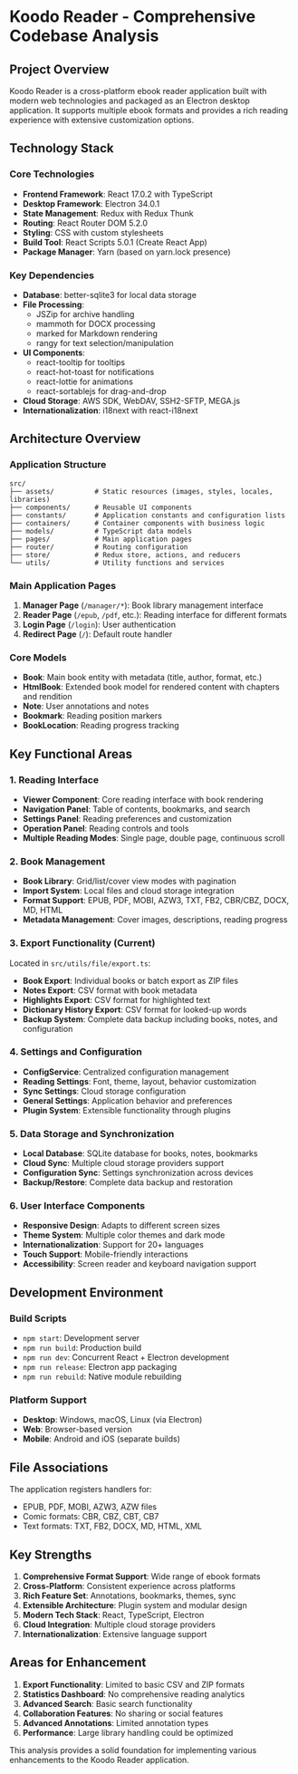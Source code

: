 # Koodo Reader - Comprehensive Codebase Analysis

## Project Overview

Koodo Reader is a cross-platform ebook reader application built with modern web technologies and packaged as an Electron desktop application. It supports multiple ebook formats and provides a rich reading experience with extensive customization options.

## Technology Stack

### Core Technologies
- **Frontend Framework**: React 17.0.2 with TypeScript
- **Desktop Framework**: Electron 34.0.1
- **State Management**: Redux with Redux Thunk
- **Routing**: React Router DOM 5.2.0
- **Styling**: CSS with custom stylesheets
- **Build Tool**: React Scripts 5.0.1 (Create React App)
- **Package Manager**: Yarn (based on yarn.lock presence)

### Key Dependencies
- **Database**: better-sqlite3 for local data storage
- **File Processing**: 
  - JSZip for archive handling
  - mammoth for DOCX processing
  - marked for Markdown rendering
  - rangy for text selection/manipulation
- **UI Components**: 
  - react-tooltip for tooltips
  - react-hot-toast for notifications
  - react-lottie for animations
  - react-sortablejs for drag-and-drop
- **Cloud Storage**: AWS SDK, WebDAV, SSH2-SFTP, MEGA.js
- **Internationalization**: i18next with react-i18next

## Architecture Overview

### Application Structure
```
src/
├── assets/          # Static resources (images, styles, locales, libraries)
├── components/      # Reusable UI components
├── constants/       # Application constants and configuration lists
├── containers/      # Container components with business logic
├── models/          # TypeScript data models
├── pages/           # Main application pages
├── router/          # Routing configuration
├── store/           # Redux store, actions, and reducers
└── utils/           # Utility functions and services
```

### Main Application Pages
1. **Manager Page** (`/manager/*`): Book library management interface
2. **Reader Page** (`/epub`, `/pdf`, etc.): Reading interface for different formats
3. **Login Page** (`/login`): User authentication
4. **Redirect Page** (`/`): Default route handler

### Core Models
- **Book**: Main book entity with metadata (title, author, format, etc.)
- **HtmlBook**: Extended book model for rendered content with chapters and rendition
- **Note**: User annotations and notes
- **Bookmark**: Reading position markers
- **BookLocation**: Reading progress tracking

## Key Functional Areas

### 1. Reading Interface
- **Viewer Component**: Core reading interface with book rendering
- **Navigation Panel**: Table of contents, bookmarks, and search
- **Settings Panel**: Reading preferences and customization
- **Operation Panel**: Reading controls and tools
- **Multiple Reading Modes**: Single page, double page, continuous scroll

### 2. Book Management
- **Book Library**: Grid/list/cover view modes with pagination
- **Import System**: Local files and cloud storage integration
- **Format Support**: EPUB, PDF, MOBI, AZW3, TXT, FB2, CBR/CBZ, DOCX, MD, HTML
- **Metadata Management**: Cover images, descriptions, reading progress

### 3. Export Functionality (Current)
Located in `src/utils/file/export.ts`:
- **Book Export**: Individual books or batch export as ZIP files
- **Notes Export**: CSV format with book metadata
- **Highlights Export**: CSV format for highlighted text
- **Dictionary History Export**: CSV format for looked-up words
- **Backup System**: Complete data backup including books, notes, and configuration

### 4. Settings and Configuration
- **ConfigService**: Centralized configuration management
- **Reading Settings**: Font, theme, layout, behavior customization
- **Sync Settings**: Cloud storage configuration
- **General Settings**: Application behavior and preferences
- **Plugin System**: Extensible functionality through plugins

### 5. Data Storage and Synchronization
- **Local Database**: SQLite database for books, notes, bookmarks
- **Cloud Sync**: Multiple cloud storage providers support
- **Configuration Sync**: Settings synchronization across devices
- **Backup/Restore**: Complete data backup and restoration

### 6. User Interface Components
- **Responsive Design**: Adapts to different screen sizes
- **Theme System**: Multiple color themes and dark mode
- **Internationalization**: Support for 20+ languages
- **Touch Support**: Mobile-friendly interactions
- **Accessibility**: Screen reader and keyboard navigation support

## Development Environment

### Build Scripts
- `npm start`: Development server
- `npm run build`: Production build
- `npm run dev`: Concurrent React + Electron development
- `npm run release`: Electron app packaging
- `npm run rebuild`: Native module rebuilding

### Platform Support
- **Desktop**: Windows, macOS, Linux (via Electron)
- **Web**: Browser-based version
- **Mobile**: Android and iOS (separate builds)

## File Associations
The application registers handlers for:
- EPUB, PDF, MOBI, AZW3, AZW files
- Comic formats: CBR, CBZ, CBT, CB7
- Text formats: TXT, FB2, DOCX, MD, HTML, XML

## Key Strengths
1. **Comprehensive Format Support**: Wide range of ebook formats
2. **Cross-Platform**: Consistent experience across platforms
3. **Rich Feature Set**: Annotations, bookmarks, themes, sync
4. **Extensible Architecture**: Plugin system and modular design
5. **Modern Tech Stack**: React, TypeScript, Electron
6. **Cloud Integration**: Multiple cloud storage providers
7. **Internationalization**: Extensive language support

## Areas for Enhancement
1. **Export Functionality**: Limited to basic CSV and ZIP formats
2. **Statistics Dashboard**: No comprehensive reading analytics
3. **Advanced Search**: Basic search functionality
4. **Collaboration Features**: No sharing or social features
5. **Advanced Annotations**: Limited annotation types
6. **Performance**: Large library handling could be optimized

This analysis provides a solid foundation for implementing various enhancements to the Koodo Reader application.
